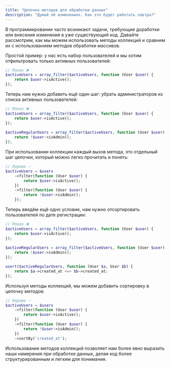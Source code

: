```yaml
---
title: "Цепочка методов для обработки данных"
description: "Думай об изменениях. Как это будет работать завтра?"
---
```


В программировании часто возникают задачи, требующие доработки или внесения изменения в уже существующий код.
Давайте рассмотрим, как мы можем использовать методы коллекций и сравним их с использованием методов обработки массивов.

Простой пример: у нас есть набор пользователей и мы хотим отфильтровать только активных пользователей:

```php
// Плохо ❌
$activeUsers = array_filter($activeUsers, function (User $user) {
    return $user->isActive();
});
```

Теперь нам нужно добавить ещё один шаг: убрать администраторов из списка активных пользователей:

```php
// Плохо ❌
$activeUsers = array_filter($activeUsers, function (User $user) {
    return $user->isActive();
});
 
$activeRegularUsers = array_filter($activeUsers, function (User $user) {
    return !$user->isAdmin();
});
```

При использовании коллекции каждый вызов метода, это отдельный шаг цепочки, который можно легко прочитать и понять:

```php
// Хорошо ✅
$activeUsers = $users
    ->filter(function (User $user) {
        return $user->isActive();
    })
    ->filter(function (User $user) {
        return !$user->isAdmin();
    });
```


Теперь введём ещё одно условие, нам нужно отсортировать пользователей по дате регистрации:

```php
// Плохо ❌
$activeUsers = array_filter($activeUsers, function (User $user) {
    return $user->isActive();
});
 
$activeRegularUsers = array_filter($activeUsers, function (User $user) {
    return !$user->isAdmin();
});

usort($activeRegularUsers, function (User $a, User $b) {
    return $a->created_at <=> $b->created_at;
});
```

Используя методы коллекций, мы можем добавить сортировку в цепочку методов:

```php
// Хорошо ✅
$activeUsers = $users
    ->filter(function (User $user) {
        return $user->isActive();
    })
    ->filter(function (User $user) {
        return !$user->isAdmin();
    })
    ->sortBy('created_at');
```


Использование методов коллекций позволяет нам более явно выразить наши намерения при обработке данных, делая код более
структурированным и легким для понимания.


